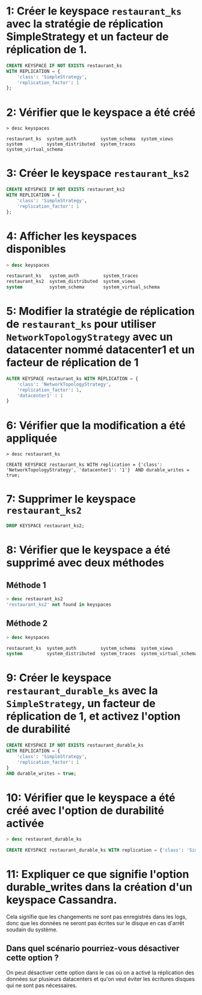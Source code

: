 # 1: Créer le keyspace `restaurant_ks` avec la stratégie de réplication SimpleStrategy et un facteur de réplication de 1.

```sql
CREATE KEYSPACE IF NOT EXISTS restaurant_ks
WITH REPLICATION = {
    'class': 'SimpleStrategy',
    'replication_factor': 1
};
```

# 2: Vérifier que le keyspace a été créé

```
> desc keyspaces

restaurant_ks  system_auth         system_schema  system_views
system         system_distributed  system_traces  system_virtual_schema
```

# 3: Créer le keyspace `restaurant_ks2`

```sql
CREATE KEYSPACE IF NOT EXISTS restaurant_ks2
WITH REPLICATION = {
    'class': 'SimpleStrategy',
    'replication_factor': 1
};
```

# 4: Afficher les keyspaces disponibles

```sql
> desc keyspaces

restaurant_ks   system_auth         system_traces
restaurant_ks2  system_distributed  system_views
system          system_schema       system_virtual_schema
```

# 5: Modifier la stratégie de réplication de `restaurant_ks` pour utiliser `NetworkTopologyStrategy` avec un datacenter nommé datacenter1 et un facteur de réplication de 1

```sql
ALTER KEYSPACE restaurant_ks WITH REPLICATION = {
    'class': 'NetworkTopologyStrategy',
    'replication_factor': 1,
    'datacenter1' : 1
}
```

# 6: Vérifier que la modification a été appliquée

```
> desc restaurant_ks

CREATE KEYSPACE restaurant_ks WITH replication = {'class': 'NetworkTopologyStrategy', 'datacenter1': '1'}  AND durable_writes = true;
```

# 7: Supprimer le keyspace `restaurant_ks2`

```sql
DROP KEYSPACE restaurant_ks2;
```

# 8: Vérifier que le keyspace a été supprimé avec deux méthodes

## Méthode 1

```sql
> desc restaurant_ks2
'restaurant_ks2' not found in keyspaces
```

## Méthode 2

```sql
> desc keyspaces

restaurant_ks  system_auth         system_schema  system_views
system         system_distributed  system_traces  system_virtual_schema
```

# 9: Créer le keyspace `restaurant_durable_ks` avec la `SimpleStrategy`, un facteur de réplication de 1, et activez l'option de durabilité

```sql
CREATE KEYSPACE IF NOT EXISTS restaurant_durable_ks
WITH REPLICATION = {
    'class': 'SimpleStrategy',
    'replication_factor': 1
}
AND durable_writes = true;
```

# 10: Vérifier que le keyspace a été créé avec l'option de durabilité activée

```sql
> desc restaurant_durable_ks

CREATE KEYSPACE restaurant_durable_ks WITH replication = {'class': 'SimpleStrategy', 'replication_factor': '1'}  AND durable_writes = true;
```

# 11: Expliquer ce que signifie l'option durable_writes dans la création d'un keyspace Cassandra.

Cela signifie que les changements ne sont pas enregistrés dans les logs, donc que les données ne seront pas écrites sur le disque en cas d'arrêt soudain du système.

## Dans quel scénario pourriez-vous désactiver cette option ?

On peut désactiver cette option dans le cas où on a activé la réplication des données sur plusieurs datacenters et qu'on veut éviter les écritures disques qui ne sont pas nécessaires.
